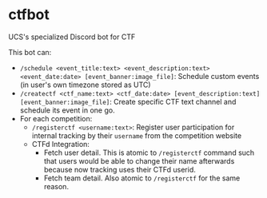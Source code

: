 # ctfbot
UCS's specialized Discord bot for CTF

This bot can:
- `/schedule <event_title:text> <event_description:text> <event_date:date> [event_banner:image_file]`: Schedule custom events (in user's own timezone stored as UTC)
- `/createctf <ctf_name:text> <ctf_date:date> [event_description:text] [event_banner:image_file]`: Create specific CTF text channel and schedule its event in one go.
- For each competition:
  - `/registerctf <username:text>`: Register user participation for internal tracking by their `username` from the competition website
  - CTFd Integration:
    - Fetch user detail. This is atomic to `/registerctf` command such that users would be able to change their name afterwards because now tracking uses their CTFd userid.
	- Fetch team detail. Also atomic to `/registerctf` for the same reason.